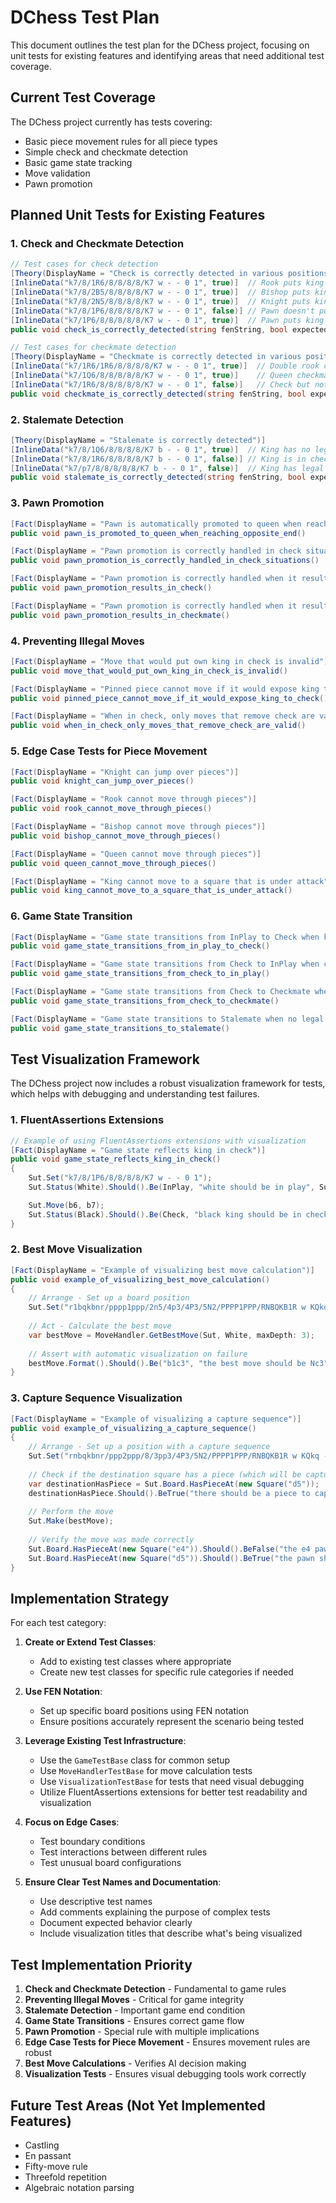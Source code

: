 # DChess Test Plan

This document outlines the test plan for the DChess project, focusing on unit tests for existing features and identifying areas that need additional test coverage.

## Current Test Coverage

The DChess project currently has tests covering:

- Basic piece movement rules for all piece types
- Simple check and checkmate detection
- Basic game state tracking
- Move validation
- Pawn promotion

## Planned Unit Tests for Existing Features

### 1. Check and Checkmate Detection

```csharp
// Test cases for check detection
[Theory(DisplayName = "Check is correctly detected in various positions")]
[InlineData("k7/8/1R6/8/8/8/8/K7 w - - 0 1", true)]  // Rook puts king in check
[InlineData("k7/8/2B5/8/8/8/8/K7 w - - 0 1", true)]  // Bishop puts king in check
[InlineData("k7/8/2N5/8/8/8/8/K7 w - - 0 1", true)]  // Knight puts king in check
[InlineData("k7/8/1P6/8/8/8/8/K7 w - - 0 1", false)] // Pawn doesn't put king in check (not diagonal)
[InlineData("k7/1P6/8/8/8/8/8/K7 w - - 0 1", true)]  // Pawn puts king in check diagonally
public void check_is_correctly_detected(string fenString, bool expectedInCheck)

// Test cases for checkmate detection
[Theory(DisplayName = "Checkmate is correctly detected in various positions")]
[InlineData("k7/1R6/1R6/8/8/8/8/K7 w - - 0 1", true)]  // Double rook checkmate
[InlineData("k7/1Q6/8/8/8/8/8/K7 w - - 0 1", true)]    // Queen checkmate
[InlineData("k7/1R6/8/8/8/8/8/K7 w - - 0 1", false)]   // Check but not checkmate
public void checkmate_is_correctly_detected(string fenString, bool expectedCheckmate)
```

### 2. Stalemate Detection

```csharp
[Theory(DisplayName = "Stalemate is correctly detected")]
[InlineData("k7/8/1Q6/8/8/8/8/K7 b - - 0 1", true)]  // King has no legal moves but is not in check
[InlineData("k7/8/1R6/8/8/8/8/K7 b - - 0 1", false)] // King is in check, not stalemate
[InlineData("k7/p7/8/8/8/8/8/K7 b - - 0 1", false)]  // King has legal moves, not stalemate
public void stalemate_is_correctly_detected(string fenString, bool expectedStalemate)
```

### 3. Pawn Promotion

```csharp
[Fact(DisplayName = "Pawn is automatically promoted to queen when reaching the opposite end")]
public void pawn_is_promoted_to_queen_when_reaching_opposite_end()

[Fact(DisplayName = "Pawn promotion is correctly handled in check situations")]
public void pawn_promotion_is_correctly_handled_in_check_situations()

[Fact(DisplayName = "Pawn promotion is correctly handled when it results in check")]
public void pawn_promotion_results_in_check()

[Fact(DisplayName = "Pawn promotion is correctly handled when it results in checkmate")]
public void pawn_promotion_results_in_checkmate()
```

### 4. Preventing Illegal Moves

```csharp
[Fact(DisplayName = "Move that would put own king in check is invalid")]
public void move_that_would_put_own_king_in_check_is_invalid()

[Fact(DisplayName = "Pinned piece cannot move if it would expose king to check")]
public void pinned_piece_cannot_move_if_it_would_expose_king_to_check()

[Fact(DisplayName = "When in check, only moves that remove check are valid")]
public void when_in_check_only_moves_that_remove_check_are_valid()
```

### 5. Edge Case Tests for Piece Movement

```csharp
[Fact(DisplayName = "Knight can jump over pieces")]
public void knight_can_jump_over_pieces()

[Fact(DisplayName = "Rook cannot move through pieces")]
public void rook_cannot_move_through_pieces()

[Fact(DisplayName = "Bishop cannot move through pieces")]
public void bishop_cannot_move_through_pieces()

[Fact(DisplayName = "Queen cannot move through pieces")]
public void queen_cannot_move_through_pieces()

[Fact(DisplayName = "King cannot move to a square that is under attack")]
public void king_cannot_move_to_a_square_that_is_under_attack()
```

### 6. Game State Transition

```csharp
[Fact(DisplayName = "Game state transitions from InPlay to Check when king is threatened")]
public void game_state_transitions_from_in_play_to_check()

[Fact(DisplayName = "Game state transitions from Check to InPlay when check is resolved")]
public void game_state_transitions_from_check_to_in_play()

[Fact(DisplayName = "Game state transitions from Check to Checkmate when no legal moves exist")]
public void game_state_transitions_from_check_to_checkmate()

[Fact(DisplayName = "Game state transitions to Stalemate when no legal moves exist but king is not in check")]
public void game_state_transitions_to_stalemate()
```

## Test Visualization Framework

The DChess project now includes a robust visualization framework for tests, which helps with debugging and understanding test failures.

### 1. FluentAssertions Extensions

```csharp
// Example of using FluentAssertions extensions with visualization
[Fact(DisplayName = "Game state reflects king in check")]
public void game_state_reflects_king_in_check()
{
    Sut.Set("k7/8/1P6/8/8/8/8/K7 w - - 0 1");
    Sut.Status(White).Should().Be(InPlay, "white should be in play", Sut, "Initial Position Visualization");

    Sut.Move(b6, b7);
    Sut.Status(Black).Should().Be(Check, "black king should be in check", Sut, "Check Position Visualization");
}
```

### 2. Best Move Visualization

```csharp
[Fact(DisplayName = "Example of visualizing best move calculation")]
public void example_of_visualizing_best_move_calculation()
{
    // Arrange - Set up a board position
    Sut.Set("r1bqkbnr/pppp1ppp/2n5/4p3/4P3/5N2/PPPP1PPP/RNBQKB1R w KQkq - 2 3");
    
    // Act - Calculate the best move
    var bestMove = MoveHandler.GetBestMove(Sut, White, maxDepth: 3);
    
    // Assert with automatic visualization on failure
    bestMove.Format().Should().Be("b1c3", "the best move should be Nc3", Sut, "Best Move Visualization");
}
```

### 3. Capture Sequence Visualization

```csharp
[Fact(DisplayName = "Example of visualizing a capture sequence")]
public void example_of_visualizing_a_capture_sequence()
{
    // Arrange - Set up a position with a capture sequence
    Sut.Set("rnbqkbnr/ppp2ppp/8/3pp3/4P3/5N2/PPPP1PPP/RNBQKB1R w KQkq - 0 3");
    
    // Check if the destination square has a piece (which will be captured)
    var destinationHasPiece = Sut.Board.HasPieceAt(new Square("d5"));
    destinationHasPiece.Should().BeTrue("there should be a piece to capture at d5", Sut, "Pre-Capture Visualization");
    
    // Perform the move
    Sut.Make(bestMove);
    
    // Verify the move was made correctly
    Sut.Board.HasPieceAt(new Square("e4")).Should().BeFalse("the e4 pawn should have moved", Sut, "Post-Capture Visualization");
    Sut.Board.HasPieceAt(new Square("d5")).Should().BeTrue("the pawn should now be at d5", Sut, "Capture Result Visualization");
}
```

## Implementation Strategy

For each test category:

1. **Create or Extend Test Classes**:
   - Add to existing test classes where appropriate
   - Create new test classes for specific rule categories if needed

2. **Use FEN Notation**:
   - Set up specific board positions using FEN notation
   - Ensure positions accurately represent the scenario being tested

3. **Leverage Existing Test Infrastructure**:
   - Use the `GameTestBase` class for common setup
   - Use `MoveHandlerTestBase` for move calculation tests
   - Use `VisualizationTestBase` for tests that need visual debugging
   - Utilize FluentAssertions extensions for better test readability and visualization

4. **Focus on Edge Cases**:
   - Test boundary conditions
   - Test interactions between different rules
   - Test unusual board configurations

5. **Ensure Clear Test Names and Documentation**:
   - Use descriptive test names
   - Add comments explaining the purpose of complex tests
   - Document expected behavior clearly
   - Include visualization titles that describe what's being visualized

## Test Implementation Priority

1. **Check and Checkmate Detection** - Fundamental to game rules
2. **Preventing Illegal Moves** - Critical for game integrity
3. **Stalemate Detection** - Important game end condition
4. **Game State Transitions** - Ensures correct game flow
5. **Pawn Promotion** - Special rule with multiple implications
6. **Edge Case Tests for Piece Movement** - Ensures movement rules are robust
7. **Best Move Calculations** - Verifies AI decision making
8. **Visualization Tests** - Ensures visual debugging tools work correctly

## Future Test Areas (Not Yet Implemented Features)

- Castling
- En passant
- Fifty-move rule
- Threefold repetition
- Algebraic notation parsing
